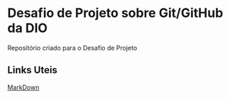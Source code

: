 # Desafio de Projeto sobre Git/GitHub da DIO
Repositório criado para o Desafio de Projeto

## Links Uteis
[MarkDown](https://www.markdownguide.org/basic-syntax/)
